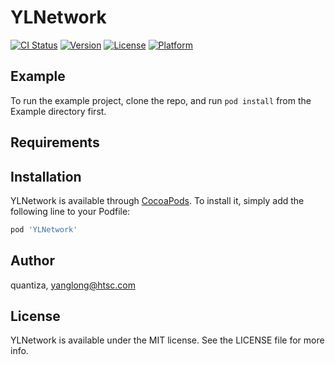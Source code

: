 # YLNetwork

[![CI Status](https://img.shields.io/travis/quantiza/YLNetwork.svg?style=flat)](https://travis-ci.org/quantiza/YLNetwork)
[![Version](https://img.shields.io/cocoapods/v/YLNetwork.svg?style=flat)](https://cocoapods.org/pods/YLNetwork)
[![License](https://img.shields.io/cocoapods/l/YLNetwork.svg?style=flat)](https://cocoapods.org/pods/YLNetwork)
[![Platform](https://img.shields.io/cocoapods/p/YLNetwork.svg?style=flat)](https://cocoapods.org/pods/YLNetwork)

## Example

To run the example project, clone the repo, and run `pod install` from the Example directory first.

## Requirements

## Installation

YLNetwork is available through [CocoaPods](https://cocoapods.org). To install
it, simply add the following line to your Podfile:

```ruby
pod 'YLNetwork'
```

## Author

quantiza, yanglong@htsc.com

## License

YLNetwork is available under the MIT license. See the LICENSE file for more info.
